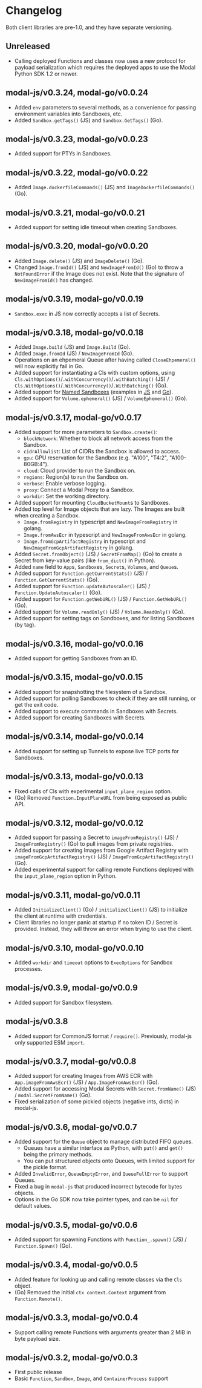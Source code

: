 # Changelog

Both client libraries are pre-1.0, and they have separate versioning.

## Unreleased

- Calling deployed Functions and classes now uses a new protocol for payload serialization which requires the deployed apps to use the Modal Python SDK 1.2 or newer.

## modal-js/v0.3.24, modal-go/v0.0.24

- Added `env` parameters to several methods, as a convenience for passing environment variables into Sandboxes, etc.
- Added `Sandbox.getTags()` (JS) and `Sandbox.GetTags()` (Go).

## modal-js/v0.3.23, modal-go/v0.0.23

- Added support for PTYs in Sandboxes.

## modal-js/v0.3.22, modal-go/v0.0.22

- Added `Image.dockerfileCommands()` (JS) and `ImageDockerfileCommands()` (Go).

## modal-js/v0.3.21, modal-go/v0.0.21

- Added support for setting idle timeout when creating Sandboxes.

## modal-js/v0.3.20, modal-go/v0.0.20

- Added `Image.delete()` (JS) and `ImageDelete()` (Go).
- Changed `Image.fromId()` (JS) and `NewImageFromId()` (Go) to throw a `NotFoundError` if the Image does not exist. Note that the signature of `NewImageFromId()` has changed.

## modal-js/v0.3.19, modal-go/v0.0.19

- `Sandbox.exec` in JS now correctly accepts a list of Secrets.

## modal-js/v0.3.18, modal-go/v0.0.18

- Added `Image.build` (JS) and `Image.Build` (Go).
- Added `Image.fromId` (JS) / `NewImageFromId` (Go).
- Operations on an ehpemeral Queue after having called `CloseEhpemeral()` will now explicitly fail in Go.
- Added support for instantiating a Cls with custom options, using `Cls.withOptions()`/`.withConcurrency()`/`.withBatching()` (JS) / `Cls.WithOptions()`/`.WithConcurrency()`/`.WithBatching()` (Go).
- Added support for [Named Sandboxes](https://modal.com/docs/guide/sandbox#named-sandboxes) (examples in [JS](./modal-js/examples/sandbox-named.ts) and [Go](./modal-go/examples/sandbox-named/main.go)).
- Added support for `Volume.ephemeral()` (JS) / `VolumeEphemeral()` (Go).

## modal-js/v0.3.17, modal-go/v0.0.17

- Added support for more parameters to `Sandbox.create()`:
  - `blockNetwork`: Whether to block all network access from the Sandbox.
  - `cidrAllowlist`: List of CIDRs the Sandbox is allowed to access.
  - `gpu`: GPU reservation for the Sandbox (e.g. "A100", "T4:2", "A100-80GB:4").
  - `cloud`: Cloud provider to run the Sandbox on.
  - `regions`: Region(s) to run the Sandbox on.
  - `verbose`: Enable verbose logging.
  - `proxy`: Connect a Modal Proxy to a Sandbox.
  - `workdir`: Set the working directory.
- Added support for mounting `CloudBucketMount`s to Sandboxes.
- Added top level for Image objects that are lazy. The Images are built when creating a Sandbox.
  - `Image.fromRegistry` in typescript and `NewImageFromRegistry` in golang.
  - `Image.fromAwsEcr` in typescript and `NewImageFromAwsEcr` in golang.
  - `Image.fromGcpArtifactRegistry` in typescript and `NewImageFromGcpArtifactRegistry` in golang.
- Added `Secret.fromObject()` (JS) / `SecretFromMap()` (Go) to create a Secret from key-value pairs (like `from_dict()` in Python).
- Added `name` field to `App`s, `Sandbox`es, `Secret`s, `Volume`s, and `Queue`s.
- Added support for `Function.getCurrentStats()` (JS) / `Function.GetCurrentStats()` (Go).
- Added support for `Function.updateAutoscaler()` (JS) / `Function.UpdateAutoscaler()` (Go).
- Added support for `Function.getWebURL()` (JS) / `Function.GetWebURL()` (Go).
- Added support for `Volume.readOnly()` (JS) / `Volume.ReadOnly()` (Go).
- Added support for setting tags on Sandboxes, and for listing Sandboxes (by tag).

## modal-js/v0.3.16, modal-go/v0.0.16

- Added support for getting Sandboxes from an ID.

## modal-js/v0.3.15, modal-go/v0.0.15

- Added support for snapshotting the filesystem of a Sandbox.
- Added support for polling Sandboxes to check if they are still running, or get the exit code.
- Added support to execute commands in Sandboxes with Secrets.
- Added support for creating Sandboxes with Secrets.

## modal-js/v0.3.14, modal-go/v0.0.14

- Added support for setting up Tunnels to expose live TCP ports for Sandboxes.

## modal-js/v0.3.13, modal-go/v0.0.13

- Fixed calls of Cls with experimental `input_plane_region` option.
- (Go) Removed `Function.InputPlaneURL` from being exposed as public API.

## modal-js/v0.3.12, modal-go/v0.0.12

- Added support for passing a Secret to `imageFromRegistry()` (JS) / `ImageFromRegistry()` (Go) to pull images from private registries.
- Added support for creating Images from Google Artifact Registry with `imageFromGcpArtifactRegistry()` (JS) / `ImageFromGcpArtifactRegistry()` (Go).
- Added experimental support for calling remote Functions deployed with the `input_plane_region` option in Python.

## modal-js/v0.3.11, modal-go/v0.0.11

- Added `InitializeClient()` (Go) / `initializeClient()` (JS) to initialize the client at runtime with credentials.
- Client libraries no longer panic at startup if no token ID / Secret is provided. Instead, they will throw an error when trying to use the client.

## modal-js/v0.3.10, modal-go/v0.0.10

- Added `workdir` and `timeout` options to `ExecOptions` for Sandbox processes.

## modal-js/v0.3.9, modal-go/v0.0.9

- Added support for Sandbox filesystem.

## modal-js/v0.3.8

- Added support for CommonJS format / `require()`. Previously, modal-js only supported ESM `import`.

## modal-js/v0.3.7, modal-go/v0.0.8

- Added support for creating Images from AWS ECR with `App.imageFromAwsEcr()` (JS) / `App.ImageFromAwsEcr()` (Go).
- Added support for accessing Modal Secrets with `Secret.fromName()` (JS) / `modal.SecretFromName()` (Go).
- Fixed serialization of some pickled objects (negative ints, dicts) in modal-js.

## modal-js/v0.3.6, modal-go/v0.0.7

- Added support for the `Queue` object to manage distributed FIFO queues.
  - Queues have a similar interface as Python, with `put()` and `get()` being the primary methods.
  - You can put structured objects onto Queues, with limited support for the pickle format.
- Added `InvalidError`, `QueueEmptyError`, and `QueueFullError` to support Queues.
- Fixed a bug in `modal-js` that produced incorrect bytecode for bytes objects.
- Options in the Go SDK now take pointer types, and can be `nil` for default values.

## modal-js/v0.3.5, modal-go/v0.0.6

- Added support for spawning Functions with `Function_.spawn()` (JS) / `Function.Spawn()` (Go).

## modal-js/v0.3.4, modal-go/v0.0.5

- Added feature for looking up and calling remote classes via the `Cls` object.
- (Go) Removed the initial `ctx context.Context` argument from `Function.Remote()`.

## modal-js/v0.3.3, modal-go/v0.0.4

- Support calling remote Functions with arguments greater than 2 MiB in byte payload size.

## modal-js/v0.3.2, modal-go/v0.0.3

- First public release
- Basic `Function`, `Sandbox`, `Image`, and `ContainerProcess` support
